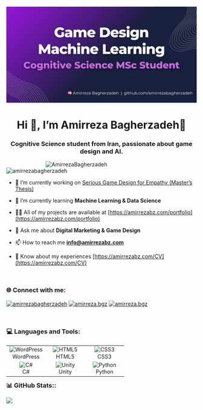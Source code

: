 ![logo](https://github.com/amirrezabagherzadeh/amirrezabagherzadeh/blob/main/Amirreza%20Github%20Cover%20(1600%20x%20810%20px).png)

<h1 align="center"
    style="text-decoration:none; border-bottom:none;">
  Hi 👋, I’m Amirreza Bagherzadeh🧠
</h1>
<h3 align="center">Cognitive Science student from Iran, passionate about game design and AI. </h3>

<img align="right" alt="AmirrezaBagherzadeh" width = "400" src ="https://mir-s3-cdn-cf.behance.net/project_modules/hd/06f21a161921919.63cd7887d0a70.gif">

<p align="left"> <img src="https://komarev.com/ghpvc/?username=amirrezabagherzadeh&label=Profile%20views&color=0e75b6&style=flat" alt="amirrezabagherzadeh" /> </p>

- 🔭 I’m currently working on [Serious Game Design for Empathy (Master’s Thesis)](/Empathy-Game)

- 🌱 I’m currently learning **Machine Learning & Data Science**

- 👨‍💻 All of my projects are available at [https://amirrezabz.com/portfolio](https://amirrezabz.com/portfolio)

- 💬 Ask me about **Digital Marketing & Game Design**

- 📫 How to reach me **info@amirrezabz.com**

- 📄 Know about my experiences [https://amirrezabz.com/CV](https://amirrezabz.com/CV)

<br>
<h3 align="left">🌐 Connect with me:</h3>
<p align="left">
<a href="https://linkedin.com/in/amirrezabagherzadeh" target="blank"><img align="center" src="https://raw.githubusercontent.com/rahuldkjain/github-profile-readme-generator/master/src/images/icons/Social/linked-in-alt.svg" alt="amirrezabagherzadeh" height="30" width="40" /></a>
<a href="https://instagram.com/amirreza.bgz" target="blank"><img align="center" src="https://raw.githubusercontent.com/rahuldkjain/github-profile-readme-generator/master/src/images/icons/Social/instagram.svg" alt="amirreza.bgz" height="30" width="40" /></a>
<a href="https://t.me/amirreza2090" target="blank"><img align="center" src="https://upload.wikimedia.org/wikipedia/commons/8/83/Telegram_2019_Logo.svg" alt="amirreza.bgz" height="30" width="40" /></a>
</p>

<br>

<h3 align="left">💻 Languages and Tools:</h3>

<!-- Tech Stack – Left-aligned + balanced spacing -->
<table align="left" style="margin:4px 0 12px 0;">
  <!-- ردیفِ آیکن‌ها -->
  <tr>
    <td align="center" width="90">
      <img src="https://skillicons.dev/icons?i=wordpress" alt="WordPress" width="48" height="48">
    </td>
    <td align="center" width="90">
      <img src="https://skillicons.dev/icons?i=html" alt="HTML5" width="48" height="48">
    </td>
    <td align="center" width="90">
      <img src="https://skillicons.dev/icons?i=css" alt="CSS3" width="48" height="48">
    </td>
  </tr>
  <!-- ردیفِ نام‌ها -->
  <tr>
    <td align="center"><span style="display:block;margin-top:-4px;">WordPress</span></td>
    <td align="center"><span style="display:block;margin-top:-4px;">HTML5</span></td>
    <td align="center"><span style="display:block;margin-top:-4px;">CSS3</span></td>
  </tr>

  <!-- ردیفِ آیکن‌های بعدی -->
  <tr>
    <td align="center" width="90">
      <img src="https://skillicons.dev/icons?i=cs" alt="C#" width="48" height="48">
    </td>
    <td align="center" width="90">
      <img src="https://skillicons.dev/icons?i=unity" alt="Unity" width="48" height="48">
    </td>
    <td align="center" width="90">
      <img src="https://skillicons.dev/icons?i=py" alt="Python" width="48" height="48">
    </td>
  </tr>
  <!-- ردیفِ نام‌ها -->
  <tr>
    <td align="center"><span style="display:block;margin-top:-4px;">C#</span></td>
    <td align="center"><span style="display:block;margin-top:-4px;">Unity</span></td>
    <td align="center"><span style="display:block;margin-top:-4px;">Python</span></td>
  </tr>
</table>


-----
<h3 align="left"> 📊 GitHub Stats::</h3> 

![](https://github-readme-stats.vercel.app/api/top-langs/?username=AmirrezaBagherzadeh&theme=dark&hide_border=false&include_all_commits=false&count_private=false&layout=compact)
